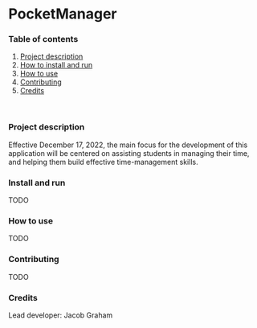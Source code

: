# PocketManager

### Table of contents
1. [Project description](#description)</li>
2. [How to install and run](#install_and_run)</li>
3. [How to use](#how_to_use)</li>
4. [Contributing](#contributing)</li>
5. [Credits](#credits)</li>
<br/>

### <a name="description" title="A description of this project, also known as PocketManager">Project description</a>
Effective December 17, 2022, the main focus for the development of this application will be centered on assisting students in managing their time, and
helping them build effective time-management skills. 

### <a name="install_and_run" title="How to install and run PocketManager on your local computer">Install and run</a>
TODO

### <a name="how_to_use" title="How to use PocketManager on your computer once downloaded">How to use</a>
TODO

### <a name="contributing" title="Information regarding how to contribute code, graphics, or anything else to PocketManager">Contributing</a>
TODO

### <a name="credits" title="Credits for the creators of PocketManager">Credits</a>
Lead developer: Jacob Graham

